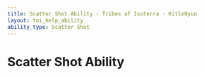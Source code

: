 ```yaml
---
title: Scatter Shot Ability - Tribes of Isoterra - KitleOyun
layout: toi_help_ability
ability_type: Scatter Shot
---
```


<h1 class="h1">Scatter Shot Ability</h1>
